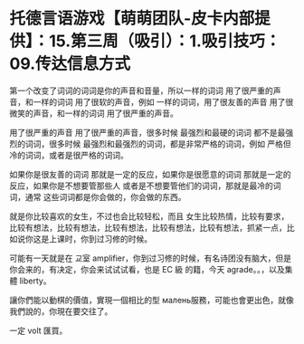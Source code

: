 # 托德言语游戏【萌萌团队-皮卡内部提供】：15.第三周（吸引）：1.吸引技巧：09.传达信息方式

第一个改变了词词的词词是你的声音和音量，所以一样的词词 用了很严重的声音，和一样的词词 用了很软的声音，例如 一样的词词，用了很友善的声音 用了很微笑的声音，和一样的词词 用了很严重的声音。

用了很严重的声音 用了很严重的声音，很多时候 最强烈和最硬的词词 都不是最强烈的词词，很多时候 最强烈和最强烈的词词，都是非常严格的词词，例如 严格但冷的词词，或者是很严格的词词。

如果你是很友善的词词 那就是一定的反应，如果你是很愿意的词词 那就是一定的反应，如果你是不想要管那些人 或者是不想要管他们的词词，那就是最冷的词词，通常 这些词词都是你会做的，你会做的东西。

就是你比较喜欢的女生，不过也会比较轻松，而且 女生比较热情，比较有要求，比较有想法，比较有想法，比较有想法，比较有想法，比较有想法，抓紧一点，比如说你这是上课时，你到过习修的时候。

可能有一天就是在 교室 amplifier，你到过习修的时候，有名诗团没有脑大，但是 你会来的，有决定，你会来试试试看，也是 EC 級 的籍，今天 agrade。。，以及集體 liberty。

讓你們能以動棋的價值，實現一個相比的型 малень服務，可能也會更出色，就像我們說的，你現在要交往了。

一定 volt 匯買。